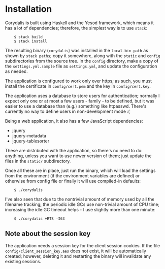 # Installation

Corydalis is built using Haskell and the Yesod framework, which means
it has a lot of dependencies; therefore, the simplest way is to use
`stack`:

        $ stack build
        $ stack install

The resulting binary (`corydalis`) was installed in the
`local-bin-path` as shown by `stack paths`; copy it somewhere, along
with the `static` and `config` subdirectories from the source tree. In
the `config` directory, make a copy of the `settings.yml.sample` file
as `settings.yml`, and update the configuration as needed.

The application is configured to work only over https; as such, you
must install the certificate in `config/cert.pem` and the key in
`config/cert.key`.

The application uses a database to store users for authentication;
normally I expect only one or at most a few users - family - to be
defined, but it was easier to use a database than (e.g.) something
like htpasswd. There's currently no way to define users in
non-development mode :(

Being a web application, it also has a few JavaScript dependencies:

* jquery
* jquery-metadata
* jquery-tablesorter

These are distributed with the application, so there's no need to do
anything, unless you want to use newer version of them; just update
the files in the `static/` subdirectory.

Once all these are in place, just run the binary, which will load the
settings from the environment (if the environment variables are
defined) or otherwise from config file or finally it will use
compiled-in defaults:

        $ ./corydalis

I've also seen that due to the nontrivial amount of memory used by all
the filename tracking, the periodic idle GCs use non-trivial amount of
CPU time; increasing the idle GC timeout helps - I use slightly more
than one minute:

        $ ./corydalis +RTS -I63

## Note about the session key

The application needs a session key for the client session cookies. If
the file `config/client_session_key.aes` does not exist, it will be
automatically created; however, deleting it and restarting the binary
will invalidate any existing sessions.
